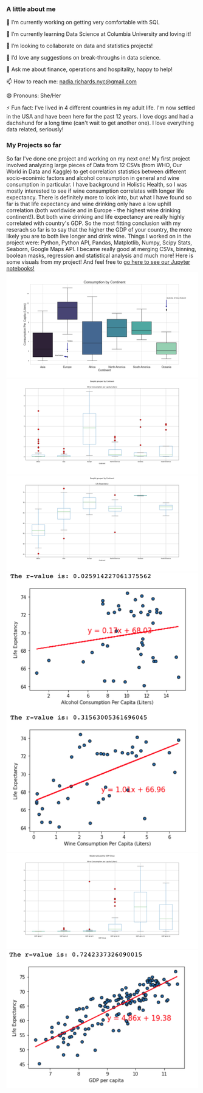 ### A little about me
🔭 I’m currently working on getting very comfortable with SQL

🌱 I’m currently learning Data Science at Columbia University and loving it!

👯 I’m looking to collaborate on data and statistics projects!

🤔 I’d love any suggestions on break-throughs in data science.

💬 Ask me about finance, operations and hospitality, happy to help!

📫 How to reach me: nadia.richards.nyc@gmail.com

😄 Pronouns: She/Her

⚡ Fun fact: I've lived in 4 different countries in my adult life. I'm now settled in the USA and have been here for the past 12 years. I love dogs and had a dachshund for a long time (can't wait to get another one). I love everything data related, seriously! 

### My Projects so far
So far I've done one project and working on my next one!
My first project involved analyzing large pieces of Data from 12 CSVs (from WHO, Our World in Data and Kaggle) to get correlation statistics between different socio-econimic factors and alcohol consumption in general and wine consumption in particular. I have background in Holistic Health, so I was mostly interested to see if wine consumption correlates with longer life expectancy. There is definitely more to look into, but what I have found so far is that life expectancy and wine drinking only have a low uphill correlation (both worldwide and in Europe - the highest wine drinking continent!). But both wine drinking and life expectancy are really highly correlated with country's GDP. So the most fitting conclusion with my reserach so far is to say that the higher the GDP of your country, the more likely you are to both live longer and drink wine. Things I worked on in the project were: Python, Python API, Pandas, Matplotlib, Numpy, Scipy Stats, Seaborn, Google Maps API. I became really good at merging CSVs, binning, boolean masks, regression and statistical analysis and much more!
Here is some visuals from my project! And feel free to [go here to see our Jupyter notebooks!](https://github.com/nadiarichards/data-analysis-project-1/tree/main/Finalized_project_work)
![](https://github.com/nadiarichards/data-analysis-project-1/blob/main/Finalized_project_work/Images/4_continent_boxplot.png)
![](https://github.com/nadiarichards/data-analysis-project-1/blob/main/Finalized_project_work/Images/wine_consumption_per_capita_by_continent_boxplot.png)
![](https://github.com/nadiarichards/data-analysis-project-1/blob/main/Finalized_project_work/Images/life_expectancy_by_continent_boxplot.png)
![](https://github.com/nadiarichards/data-analysis-project-1/blob/main/Finalized_project_work/Images/alcohol_and_wine_life_expectancy_in_europe_linear_regression.png)
![](https://github.com/nadiarichards/data-analysis-project-1/blob/main/Finalized_project_work/Images/wine_consumption_by_gdp_group_worldwide_boxplot.png)
![](https://github.com/nadiarichards/data-analysis-project-1/blob/main/Finalized_project_work/Images/GDP_and_life_expectancy_worldwide_linear_regression.png)
